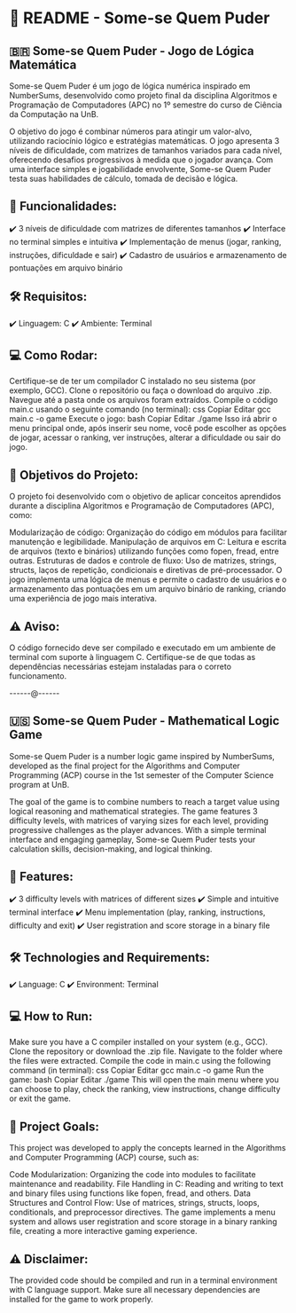 # 📌 README - Some-se Quem Puder
## 🇧🇷 Some-se Quem Puder - Jogo de Lógica Matemática
Some-se Quem Puder é um jogo de lógica numérica inspirado em NumberSums, desenvolvido como projeto final da disciplina Algoritmos e Programação de Computadores (APC) no 1º semestre do curso de Ciência da Computação na UnB.

O objetivo do jogo é combinar números para atingir um valor-alvo, utilizando raciocínio lógico e estratégias matemáticas. O jogo apresenta 3 níveis de dificuldade, com matrizes de tamanhos variados para cada nível, oferecendo desafios progressivos à medida que o jogador avança. Com uma interface simples e jogabilidade envolvente, Some-se Quem Puder testa suas habilidades de cálculo, tomada de decisão e lógica.

## 🎯 Funcionalidades:
✔️ 3 níveis de dificuldade com matrizes de diferentes tamanhos
✔️ Interface no terminal simples e intuitiva
✔️ Implementação de menus (jogar, ranking, instruções, dificuldade e sair)
✔️ Cadastro de usuários e armazenamento de pontuações em arquivo binário

## 🛠️ Requisitos:
✔️ Linguagem: C
✔️ Ambiente: Terminal 

## 💻 Como Rodar:
Certifique-se de ter um compilador C instalado no seu sistema (por exemplo, GCC).
Clone o repositório ou faça o download do arquivo .zip.
Navegue até a pasta onde os arquivos foram extraídos.
Compile o código main.c usando o seguinte comando (no terminal):
css
Copiar
Editar
gcc main.c -o game
Execute o jogo:
bash
Copiar
Editar
./game
Isso irá abrir o menu principal onde, após inserir seu nome, você pode escolher as opções de jogar, acessar o ranking, ver instruções, alterar a dificuldade ou sair do jogo.

## 🔧 Objetivos do Projeto:
O projeto foi desenvolvido com o objetivo de aplicar conceitos aprendidos durante a disciplina Algoritmos e Programação de Computadores (APC), como:

Modularização de código: Organização do código em módulos para facilitar manutenção e legibilidade.
Manipulação de arquivos em C: Leitura e escrita de arquivos (texto e binários) utilizando funções como fopen, fread, entre outras.
Estruturas de dados e controle de fluxo: Uso de matrizes, strings, structs, laços de repetição, condicionais e diretivas de pré-processador.
O jogo implementa uma lógica de menus e permite o cadastro de usuários e o armazenamento das pontuações em um arquivo binário de ranking, criando uma experiência de jogo mais interativa.

## ⚠️ Aviso:
O código fornecido deve ser compilado e executado em um ambiente de terminal com suporte à linguagem C. Certifique-se de que todas as dependências necessárias estejam instaladas para o correto funcionamento.

------@------

## 🇺🇸 Some-se Quem Puder - Mathematical Logic Game
Some-se Quem Puder is a number logic game inspired by NumberSums, developed as the final project for the Algorithms and Computer Programming (ACP) course in the 1st semester of the Computer Science program at UnB.

The goal of the game is to combine numbers to reach a target value using logical reasoning and mathematical strategies. The game features 3 difficulty levels, with matrices of varying sizes for each level, providing progressive challenges as the player advances. With a simple terminal interface and engaging gameplay, Some-se Quem Puder tests your calculation skills, decision-making, and logical thinking.

## 🎯 Features:
✔️ 3 difficulty levels with matrices of different sizes
✔️ Simple and intuitive terminal interface
✔️ Menu implementation (play, ranking, instructions, difficulty and exit)
✔️ User registration and score storage in a binary file


## 🛠️ Technologies and Requirements:
✔️ Language: C
✔️ Environment: Terminal

## 💻 How to Run:
Make sure you have a C compiler installed on your system (e.g., GCC).
Clone the repository or download the .zip file.
Navigate to the folder where the files were extracted.
Compile the code in main.c using the following command (in terminal):
css
Copiar
Editar
gcc main.c -o game
Run the game:
bash
Copiar
Editar
./game
This will open the main menu where you can choose to play, check the ranking, view instructions, change difficulty or exit the game.

## 🔧 Project Goals:
This project was developed to apply the concepts learned in the Algorithms and Computer Programming (ACP) course, such as:

Code Modularization: Organizing the code into modules to facilitate maintenance and readability.
File Handling in C: Reading and writing to text and binary files using functions like fopen, fread, and others.
Data Structures and Control Flow: Use of matrices, strings, structs, loops, conditionals, and preprocessor directives.
The game implements a menu system and allows user registration and score storage in a binary ranking file, creating a more interactive gaming experience.

## ⚠️ Disclaimer:
The provided code should be compiled and run in a terminal environment with C language support. Make sure all necessary dependencies are installed for the game to work properly.
